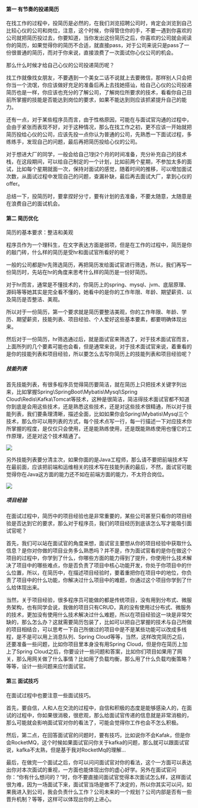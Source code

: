 #### 第一 有节奏的投递简历

在找工作的过程中，投简历是必然的，在我们浏览招聘公司时，肯定会浏览到自己比较心仪的公司和岗位，注意，这个时候，你得管住你的手，不要一遇到你喜欢的公司就把简历投过去，你要知道，当你发出这份简历之后，你喜欢的公司就会阅读你的简历，如果觉得你的简历不合适，就直接pass，对于公司来说只是pass了一份很普通的简历，而对于你来说，直接浪费了一次面试你心仪公司的机会。

那么什么时候才给自己心仪的公司投递简历呢？

找工作就像找女朋友，不要遇到一个美女二话不说就上去要微信，那样别人只会把你当一个流氓，你应该做好充足的准备后再上去找她搭讪，给自己心仪的公司投递简历也是一样，你应该也充分的了解公司，了解岗位所要求的技术，看看你自己目前所掌握的技能是否能达到岗位的要求，如果不能达到则应该抓紧提升自己的能力。

还有一点，对于某些程序员而言，由于性格原因，可能在与面试官沟通的过程中，会由于紧张而表现不好，对于这种情况，那么在找工作之初，更不应该一开始就把简历投给心仪的公司，应该先投一点你认为普通的公司，先熟悉一下面试过程，多练练手，发现自己的问题，最后再把简历投给心仪的公司。

对于想进大厂的同学，一般会给自己1到2个月的时间准备，充分补充自己的技术栈，在这段期间，可以给自己制定的一个计划，比如前两个星期，不参加太多的面试，比如每个星期就面一次，保持对面试的感觉，随着时间的推移，可以增加面试次数，从面试过程中发现自己的问题，查漏补缺，最后再去面试大厂，拿到心仪的offer。

总结一下，投简历时，要拿捏好分寸，要有计划的去准备，不要太随意，太随意是在浪费自己的面试机会。

#### 第二 简历优化

简历的基本要求：整洁和美观

  

程序员作为一个理科生，在文字表达方面是弱项，但是在工作的过程中，简历是你的敲门砖，什么样的简历是受hr和面试官所看好的呢？

一般的公司都是hr先筛选简历，再把简历发给面试官进行筛选，所以，我们再写一份简历时，先站在hr的角度来思考什么样的简历是一份好简历。

对于hr而言，通常是不懂技术的，你简历上的spring、mysql、jvm、底层原理、源码等等她其实是完全看不懂的，她看中的是你的工作年限、年龄、期望薪资、以及简历是否整洁、美观。

所以对于一份简历，第一个要求就是简历要整洁美观，你的工作年限、年龄、学历、期望薪资，技能列表、项目经验、个人爱好这些基本要素，都要明确体现出来。

  

然后对于一份简历，hr筛选通过后，就是面试官来筛选了，对于技术面试官而言，上面所列的几个要素可能也会看，但是通常来说，对于技术面试官来说，着重看的是你的技能列表和项目经验，所以要怎么去写你简历上的技能列表和项目经验呢？

  

##### 技能列表 

首先技能列表，有很多程序员觉得简历要简洁，就在简历上只把技术关键字列出来，比如掌握Spring\SpringBoot\Mybatis\Mysql\Spring Cloud\Redis\Kafka\Tomcat等技术，这种是很简洁，简洁得技术面试官都不知道你到底是会用这些技术，还是熟悉这些技术，还是对这些技术很精通，所以对于技能列表，我们要条理清晰，描述全面，比如如果你会Spring\Mybatis\Mysql三个技术，那么你可以用列表的方式，每个技术点写一行，每一行描述一下对应技术你所掌握的程度，是仅仅只会使用，还是能熟练使用，还是既能熟练使用也懂它的工作原理，还是对这个技术精通了。

  

![](https://cdn.nlark.com/yuque/0/2020/png/365147/1596627486042-81020566-60c4-4ad0-b24c-f4adff13e490.png?x-oss-process=image%2Fwatermark%2Ctype_d3F5LW1pY3JvaGVp%2Csize_24%2Ctext_6bKB54-t5a2m6Zmi5Ye65ZOB%2Ccolor_FFFFFF%2Cshadow_50%2Ct_80%2Cg_se%2Cx_10%2Cy_10)

另外技能列表要分清主次，如果你面的是Java工程师，那么请不要把前端技术写在最前面，应该把前端和运维相关的技术写在技能列表的最后，不然，面试官可能觉得你在Java这方面的能力还不如在前端方面的能力，不太符合岗位。

  

![](https://cdn.nlark.com/yuque/0/2020/png/365147/1596627503798-ab21c89e-b59d-425c-9287-af153822b276.png?x-oss-process=image%2Fwatermark%2Ctype_d3F5LW1pY3JvaGVp%2Csize_33%2Ctext_6bKB54-t5a2m6Zmi5Ye65ZOB%2Ccolor_FFFFFF%2Cshadow_50%2Ct_80%2Cg_se%2Cx_10%2Cy_10)

  

##### 项目经验

在面试过程中，简历中的项目经验也是非常重要的，某些公司甚至只看你的项目经验是否达到它的要求，那么对于程序员，我们的项目经历到底该怎么写才能吸引面试官呢？

  

首先，我们可以站在面试官的角度来想，面试官主要想从你的项目经验中获取什么信息？是你对你做的项目业务多么熟悉吗？并不是，作为面试官看的是你在做这个项目的过程中，你学到了什么，你哪些方面的能力得到了提升，你使用什么技术解决了项目中的哪些难点，你是否负责了项目中核心功能开发，你处于你项目中的什么位置，所以，在简历中，在描述项目经验时，要着重把你在项目中的地位，你负责了项目中的什么功能，你解决过什么项目中的难题，你通过这个项目你学到了什么给体现出来。

当然，关于项目经验，很多程序员可能做的都是传统项目，没有用到分布式、微服务架构，也有同学会说，我做的项目只有CRUD，真的没有使用过分布式、微服务的技术，更加没有使用什么技术解决过什么难题，所以在项目经验这一块是非常欠缺的，那么怎么办？这就需要简历包装了，比如可以把自己掌握的技术与自己所做的项目相结合，可以思考一下自己所做过的项目中是不是某些功能可以改成多线程，是不是可以用上消息队列、Spring Cloud等等，当然，这样改完简历之后，还要准备一些问题，比如你项目里本身没有用Spring Cloud，但是你在简历上加上了Spring Cloud之后，你要设计一些问题和答案，比如你们项目如果用了网关，那么用网关做了什么事情？比如用了负载均衡，那么用了什么负载均衡策略？等等，设计一些问题来应付面试官。

  

  

#### 第三 面试技巧

在面试过程中也要注意一些面试技巧。

  

首先，要自信，人和人在交流的过程中，自信和积极的态度是能够感染人的，在面试的过程中，你如果很消极，很悲观，那么给面试官传递的信息就是非常消极的，那么可能就会影响面试官对你的看法了，可能会觉得你工作也会不怎么积极。

  

然后，第二点，在回答面试官的问题时，要有技巧，比如说你不会Kafak，但是你会RocketMQ，这个时候如果面试官问你关于kafka的问题，那么就可以跟面试官说，kafka不太熟，但是基于我对RocketMq的理解...

  

最后，在做完一个面试之后，你可以问问面试官对你的看法，这个一方面可以表达出你对本次面试的重视，一方面也能体现出你的虚心好学。另外在面试官问你：“你有什么想问的？”时，你不要直接问面试官觉得本次面试怎么样，这样面试很为难，因为一场面试下来，面试官当场是做不了决定的，所以你其实可以问，如果我进入到公司，我会负责什么工作？公司未来的一个规划？公司内部是否有一些晋升机制？等等，这样可以体现出你的上进心。